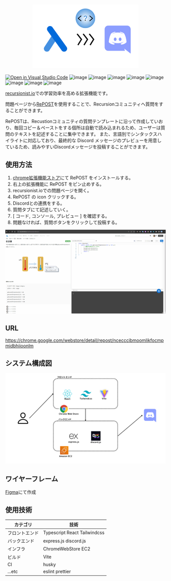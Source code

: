 <h3 align="center">
    <a href="https://chrome.google.com/webstore/detail/repost/ncecccibmoomlikfocmpmidbhiioonlm">
        <img src="src/assets/RePOST_image.png" height="200">
    </a>
</h3>

[![Open in Visual Studio Code](https://img.shields.io/static/v1?logo=visualstudiocode&label=&message=Open%20in%20Visual%20Studio%20Code&labelColor=2c2c32&color=007acc&logoColor=007acc)](https://open.vscode.dev/motsu8/question_post_system)
![image](https://img.shields.io/badge/chrome-extension-E2E8F0?logo=googlechrome)
![image](https://img.shields.io/badge/typescript-E2E8F0?logo=typescript)
![image](https://img.shields.io/badge/React-E2E8F0?logo=react)
![image](https://img.shields.io/badge/tailwindcss-E2E8F0?logo=tailwindcss)
![image](https://img.shields.io/badge/discord.js-E2E8F0?logo=discord)
![image](https://img.shields.io/badge/vite-E2E8F0?logo=vite)
![image](https://img.shields.io/badge/eslint-E2E8F0?logo=eslint)
![image](https://img.shields.io/badge/prettier-E2E8F0?logo=prettier)

[recursionist.io](recursionist.io)での学習効率を高める拡張機能です。

問題ページから[RePOST](https://chrome.google.com/webstore/detail/repost/ncecccibmoomlikfocmpmidbhiioonlm)を使用することで、Recursionコミュニティへ質問をすることができます。

RePOSTは、Recustionコミュニティの質問テンプレートに沿って作成していおり、毎回コピー＆ペーストをする個所は自動で読み込まれるため、ユーザーは質問のテキストを記述することに集中できます。
また、言語別でシンタックスハイライトに対応しており、最終的な Discord メッセージのプレビューを用意しているため、読みやすいDiscordメッセージを投稿することができます。

## 使用方法
1. [chrome拡張機能ストア](https://chrome.google.com/webstore/detail/repost/ncecccibmoomlikfocmpmidbhiioonlm)にて RePOST をインストールする。
2. 右上の拡張機能に RePOST をピン止めする。
3. recursionist.ioでの問題ページを開く。
4. RePOST の icon クリックする。
5. Discordとの連携をする。
6. 質問タブにて記述していく。
7. [ コード, コンソール, プレビュー ] を確認する。
8. 問題なければ、質問ボタンをクリックして投稿する。


<div align=center>
<img src="src/assets/demo.gif">
</div>

## URL
https://chrome.google.com/webstore/detail/repost/ncecccibmoomlikfocmpmidbhiioonlm

## システム構成図
<img src="src/assets/architecture.png">

## ワイヤーフレーム
[Figma](https://www.figma.com/file/wPjO41fDIQYHRdLW7xzKqV/recursion_question?type=design&node-id=0%3A1&mode=design&t=Hr7K02YIxORFJuma-1)にて作成

## 使用技術
|カテゴリ|技術|
|----|----|
|フロントエンド|Typescript React Tailwindcss|
|バックエンド|express.js discord.js|
|インフラ|ChromeWebStore EC2|
|ビルド|Vite|
|CI|husky|
|...etc|eslint prettier|